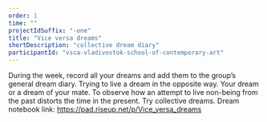 ```yaml
---
order: 1
time: ""
projectIdSuffix: "-one"
title: "Vice versa dreams"
shortDescription: "collective dream diary"
participantId: "vsca-vladivostok-school-of-contemporary-art"
---
```


During the week, record all your dreams and add them to the group’s general dream diary. Trying to live a dream in the opposite way. Your dream or a dream of your mate.
To observe how an attempt to live non-being from the past distorts the time in the present.
Try collective dreams. Dream notebook link: https://pad.riseup.net/p/Vice_versa_dreams
